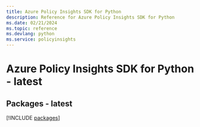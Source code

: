 ```yaml
---
title: Azure Policy Insights SDK for Python
description: Reference for Azure Policy Insights SDK for Python
ms.date: 02/21/2024
ms.topic: reference
ms.devlang: python
ms.service: policyinsights
---
```

# Azure Policy Insights SDK for Python - latest
## Packages - latest
[!INCLUDE [packages](policy-insights-index.md)]